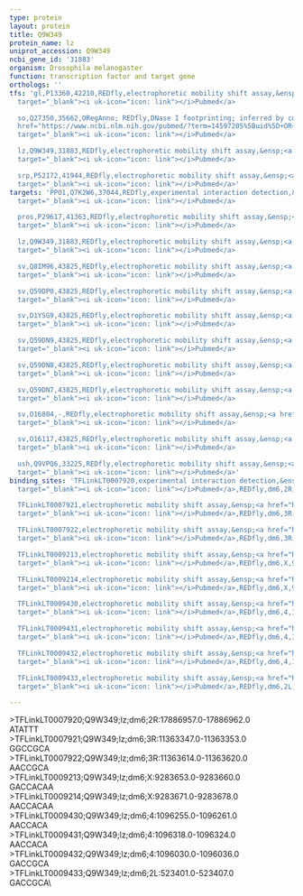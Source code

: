 ```yaml
---
type: protein
layout: protein
title: Q9W349
protein_name: lz
uniprot_accession: Q9W349
ncbi_gene_id: '31883'
organism: Drosophila melanogaster
function: transcription factor and target gene
orthologs: ''
tfs: 'gl,P13360,42210,REDfly,electrophoretic mobility shift assay,&ensp;<a href="https://www.ncbi.nlm.nih.gov/pubmed/?term=14597205%5Buid%5D+OR+20965965%5Buid%5D"
  target="_blank"><i uk-icon="icon: link"></i>Pubmed</a>

  so,Q27350,35662,ORegAnno; REDfly,DNase I footprinting; inferred by curator,&ensp;<a
  href="https://www.ncbi.nlm.nih.gov/pubmed/?term=14597205%5Buid%5D+OR+26578589%5Buid%5D+OR+20965965%5Buid%5D"
  target="_blank"><i uk-icon="icon: link"></i>Pubmed</a>

  lz,Q9W349,31883,REDfly,electrophoretic mobility shift assay,&ensp;<a href="https://www.ncbi.nlm.nih.gov/pubmed/?term=17418114%5Buid%5D+OR+20965965%5Buid%5D"
  target="_blank"><i uk-icon="icon: link"></i>Pubmed</a>

  srp,P52172,41944,REDfly,electrophoretic mobility shift assay,&ensp;<a href="https://www.ncbi.nlm.nih.gov/pubmed/?term=17418114%5Buid%5D+OR+20965965%5Buid%5D"
  target="_blank"><i uk-icon="icon: link"></i>Pubmed</a>'
targets: 'PPO1,Q7K2W6,37044,REDfly,experimental interaction detection,&ensp;<a href="https://www.ncbi.nlm.nih.gov/pubmed/?term=17417793%5Buid%5D+OR+20965965%5Buid%5D"
  target="_blank"><i uk-icon="icon: link"></i>Pubmed</a>

  pros,P29617,41363,REDfly,electrophoretic mobility shift assay,&ensp;<a href="https://www.ncbi.nlm.nih.gov/pubmed/?term=11051550%5Buid%5D+OR+20965965%5Buid%5D"
  target="_blank"><i uk-icon="icon: link"></i>Pubmed</a>

  lz,Q9W349,31883,REDfly,electrophoretic mobility shift assay,&ensp;<a href="https://www.ncbi.nlm.nih.gov/pubmed/?term=17418114%5Buid%5D+OR+20965965%5Buid%5D"
  target="_blank"><i uk-icon="icon: link"></i>Pubmed</a>

  sv,Q8IM96,43825,REDfly,electrophoretic mobility shift assay,&ensp;<a href="https://www.ncbi.nlm.nih.gov/pubmed/?term=11051549%5Buid%5D+OR+20965965%5Buid%5D"
  target="_blank"><i uk-icon="icon: link"></i>Pubmed</a>

  sv,Q59DP0,43825,REDfly,electrophoretic mobility shift assay,&ensp;<a href="https://www.ncbi.nlm.nih.gov/pubmed/?term=11051549%5Buid%5D+OR+20965965%5Buid%5D"
  target="_blank"><i uk-icon="icon: link"></i>Pubmed</a>

  sv,D1YSG9,43825,REDfly,electrophoretic mobility shift assay,&ensp;<a href="https://www.ncbi.nlm.nih.gov/pubmed/?term=11051549%5Buid%5D+OR+20965965%5Buid%5D"
  target="_blank"><i uk-icon="icon: link"></i>Pubmed</a>

  sv,Q59DN9,43825,REDfly,electrophoretic mobility shift assay,&ensp;<a href="https://www.ncbi.nlm.nih.gov/pubmed/?term=11051549%5Buid%5D+OR+20965965%5Buid%5D"
  target="_blank"><i uk-icon="icon: link"></i>Pubmed</a>

  sv,Q59DN8,43825,REDfly,electrophoretic mobility shift assay,&ensp;<a href="https://www.ncbi.nlm.nih.gov/pubmed/?term=11051549%5Buid%5D+OR+20965965%5Buid%5D"
  target="_blank"><i uk-icon="icon: link"></i>Pubmed</a>

  sv,Q59DN7,43825,REDfly,electrophoretic mobility shift assay,&ensp;<a href="https://www.ncbi.nlm.nih.gov/pubmed/?term=11051549%5Buid%5D+OR+20965965%5Buid%5D"
  target="_blank"><i uk-icon="icon: link"></i>Pubmed</a>

  sv,O16804,-,REDfly,electrophoretic mobility shift assay,&ensp;<a href="https://www.ncbi.nlm.nih.gov/pubmed/?term=11051549%5Buid%5D+OR+20965965%5Buid%5D"
  target="_blank"><i uk-icon="icon: link"></i>Pubmed</a>

  sv,O16117,43825,REDfly,electrophoretic mobility shift assay,&ensp;<a href="https://www.ncbi.nlm.nih.gov/pubmed/?term=11051549%5Buid%5D+OR+20965965%5Buid%5D"
  target="_blank"><i uk-icon="icon: link"></i>Pubmed</a>

  ush,Q9VPQ6,33225,REDfly,electrophoretic mobility shift assay,&ensp;<a href="https://www.ncbi.nlm.nih.gov/pubmed/?term=16730345%5Buid%5D+OR+20965965%5Buid%5D"
  target="_blank"><i uk-icon="icon: link"></i>Pubmed</a>'
binding_sites: 'TFLinkLT0007920,experimental interaction detection,&ensp;<a href="https://www.ncbi.nlm.nih.gov/pubmed/?term=17417793%5Buid%5D"
  target="_blank"><i uk-icon="icon: link"></i>Pubmed</a>,REDfly,dm6,2R,17886957,17886962,-

  TFLinkLT0007921,electrophoretic mobility shift assay,&ensp;<a href="https://www.ncbi.nlm.nih.gov/pubmed/?term=11051550%5Buid%5D"
  target="_blank"><i uk-icon="icon: link"></i>Pubmed</a>,REDfly,dm6,3R,11363347,11363353,-

  TFLinkLT0007922,electrophoretic mobility shift assay,&ensp;<a href="https://www.ncbi.nlm.nih.gov/pubmed/?term=11051550%5Buid%5D"
  target="_blank"><i uk-icon="icon: link"></i>Pubmed</a>,REDfly,dm6,3R,11363614,11363620,-

  TFLinkLT0009213,electrophoretic mobility shift assay,&ensp;<a href="https://www.ncbi.nlm.nih.gov/pubmed/?term=17418114%5Buid%5D"
  target="_blank"><i uk-icon="icon: link"></i>Pubmed</a>,REDfly,dm6,X,9283653,9283660,-

  TFLinkLT0009214,electrophoretic mobility shift assay,&ensp;<a href="https://www.ncbi.nlm.nih.gov/pubmed/?term=17418114%5Buid%5D"
  target="_blank"><i uk-icon="icon: link"></i>Pubmed</a>,REDfly,dm6,X,9283671,9283678,-

  TFLinkLT0009430,electrophoretic mobility shift assay,&ensp;<a href="https://www.ncbi.nlm.nih.gov/pubmed/?term=11051549%5Buid%5D"
  target="_blank"><i uk-icon="icon: link"></i>Pubmed</a>,REDfly,dm6,4,1096255,1096261,-

  TFLinkLT0009431,electrophoretic mobility shift assay,&ensp;<a href="https://www.ncbi.nlm.nih.gov/pubmed/?term=11051549%5Buid%5D"
  target="_blank"><i uk-icon="icon: link"></i>Pubmed</a>,REDfly,dm6,4,1096318,1096324,-

  TFLinkLT0009432,electrophoretic mobility shift assay,&ensp;<a href="https://www.ncbi.nlm.nih.gov/pubmed/?term=11051549%5Buid%5D"
  target="_blank"><i uk-icon="icon: link"></i>Pubmed</a>,REDfly,dm6,4,1096030,1096036,-

  TFLinkLT0009433,electrophoretic mobility shift assay,&ensp;<a href="https://www.ncbi.nlm.nih.gov/pubmed/?term=16730345%5Buid%5D"
  target="_blank"><i uk-icon="icon: link"></i>Pubmed</a>,REDfly,dm6,2L,523401,523407,-'

---
```

\>TFLinkLT0007920;Q9W349;lz;dm6;2R:17886957.0-17886962.0\ATATTT\\>TFLinkLT0007921;Q9W349;lz;dm6;3R:11363347.0-11363353.0\GGCCGCA\\>TFLinkLT0007922;Q9W349;lz;dm6;3R:11363614.0-11363620.0\AACCGCA\\>TFLinkLT0009213;Q9W349;lz;dm6;X:9283653.0-9283660.0\GACCACAA\\>TFLinkLT0009214;Q9W349;lz;dm6;X:9283671.0-9283678.0\AACCACAA\\>TFLinkLT0009430;Q9W349;lz;dm6;4:1096255.0-1096261.0\AACCACA\\>TFLinkLT0009431;Q9W349;lz;dm6;4:1096318.0-1096324.0\AACCACA\\>TFLinkLT0009432;Q9W349;lz;dm6;4:1096030.0-1096036.0\GACCGCA\\>TFLinkLT0009433;Q9W349;lz;dm6;2L:523401.0-523407.0\GACCGCA\